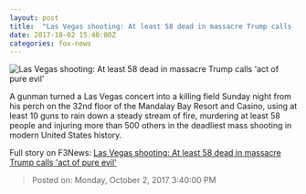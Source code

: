 ```yaml
---
layout: post
title:  "Las Vegas shooting: At least 58 dead in massacre Trump calls 'act of pure evil'"
date: 2017-10-02 15:40:00Z
categories: fox-news
---
```


![Las Vegas shooting: At least 58 dead in massacre Trump calls 'act of pure evil'](http://a57.foxnews.com/images.foxnews.com/content/fox-news/us/2017/10/02/reports-active-shooter-near-mandalay-bay-in-las-vegas/_jcr_content/article-text/article-par-14/inline_spotlight_ima_0/image.img.jpg/612/344/1506946591673.jpg?ve=1&tl=1)

A gunman turned a Las Vegas concert into a killing field Sunday night from his perch on the 32nd floor of the Mandalay Bay Resort and Casino, using at least 10 guns to rain down a steady stream of fire, murdering at least 58 people and injuring more than 500 others in the deadliest mass shooting in modern United States history.


Full story on F3News: [Las Vegas shooting: At least 58 dead in massacre Trump calls 'act of pure evil'](http://www.f3nws.com/n/W2QbAB)

> Posted on: Monday, October 2, 2017 3:40:00 PM
